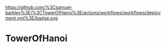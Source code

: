 https://github.com/%3Csamuel-barkley%3E/%3CTowerOfHanoi%3E/actions/workflows/workflows/deployment.yml%3E/badge.svg
# TowerOfHanoi
